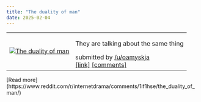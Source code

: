 ```yaml
---
title: "The duality of man"
date: 2025-02-04
---
```

<table> <tr><td> <a href="https://www.reddit.com/r/internetdrama/comments/1if1hse/the_duality_of_man/"> <img alt="The duality of man" src="https://preview.redd.it/ug71dkoqghge1.jpeg?width=640&amp;crop=smart&amp;auto=webp&amp;s=973e6b9bf203d5c406955a5b2ab16a011f9975f5" title="The duality of man" /> </a> </td><td> <!-- SC_OFF --><div class="md"><p>They are talking about the same thing</p> </div><!-- SC_ON --> &#32; submitted by &#32; <a href="https://www.reddit.com/user/oamyskja"> /u/oamyskja </a> <br /> <span><a href="https://i.redd.it/ug71dkoqghge1.jpeg">[link]</a></span> &#32; <span><a href="https://www.reddit.com/r/internetdrama/comments/1if1hse/the_duality_of_man/">[comments]</a></span> </td></tr></table>
[Read more](https://www.reddit.com/r/internetdrama/comments/1if1hse/the_duality_of_man/)
